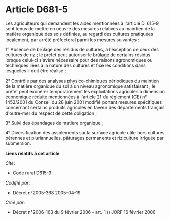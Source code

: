 # Article D681-5

Les agriculteurs qui demandent les aides mentionnées à l'article D. 615-9 sont tenus de mettre en oeuvre des mesures
relatives au maintien de la matière organique des sols définies, au regard des cultures pratiquées localement, par arrêté
préfectoral parmi les mesures suivantes :

1° Absence de brûlage des résidus de cultures, à l'exception de ceux des cultures de riz ; le préfet peut autoriser le
brûlage de certains résidus lorsque celui-ci s'avère nécessaire pour des raisons agronomiques ou techniques liées à la nature
des cultures et fixe les conditions dans lesquelles il doit être réalisé ;

2° Contrôle par des analyses physico-chimiques périodiques du maintien de la matière organique du sol à un niveau agronomique
satisfaisant ; le préfet peut exonérer temporairement les exploitations agricoles à dimension économique réduite mentionnées
à l'article 21 du règlement (CE) n° 1452/2001 du Conseil du 28 juin 2001 modifié portant mesures spécifiques concernant
certains produits agricoles en faveur des départements français d'outre-mer du respect de cette obligation ;

3° Suivi des épandages de matière organique ;

4° Diversification des assolements sur la surface agricole utile hors cultures pérennes et pluriannuelles, pâturages
permanents et riziculture irriguée par submersion.

**Liens relatifs à cet article**

_Cite_:

  - Code rural D615-9

_Codifié par_:

  - Décret n°2005-368 2005-04-19

_Créé par_:

  - Décret n°2006-163 du 9 février 2006 - art. 1 () JORF 16 février 2006
